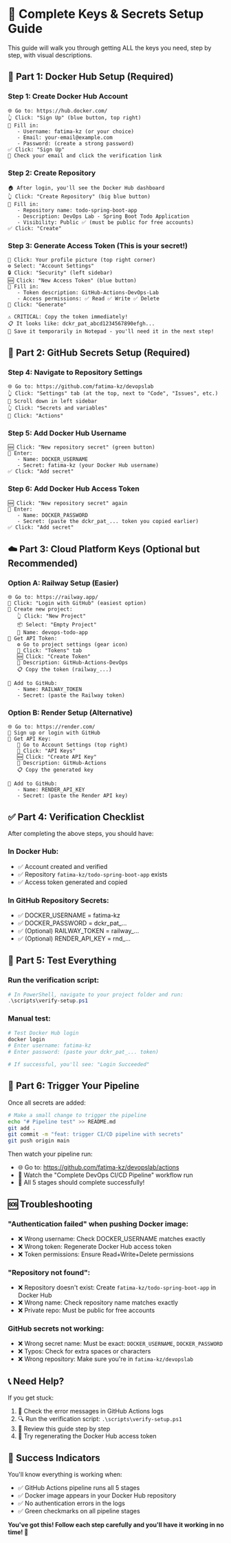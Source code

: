 # 🔑 Complete Keys & Secrets Setup Guide

This guide will walk you through getting ALL the keys you need, step by step, with visual descriptions.

## 🐳 Part 1: Docker Hub Setup (Required)

### Step 1: Create Docker Hub Account
```
🌐 Go to: https://hub.docker.com/
👆 Click: "Sign Up" (blue button, top right)
📝 Fill in:
   - Username: fatima-kz (or your choice)
   - Email: your-email@example.com  
   - Password: (create a strong password)
✅ Click: "Sign Up"
📧 Check your email and click the verification link
```

### Step 2: Create Repository
```
🏠 After login, you'll see the Docker Hub dashboard
👆 Click: "Create Repository" (big blue button)
📝 Fill in:
   - Repository name: todo-spring-boot-app
   - Description: DevOps Lab - Spring Boot Todo Application
   - Visibility: Public ✅ (must be public for free accounts)
✅ Click: "Create"
```

### Step 3: Generate Access Token (This is your secret!)
```
👤 Click: Your profile picture (top right corner)
⚙️ Select: "Account Settings"
🔒 Click: "Security" (left sidebar)
🆕 Click: "New Access Token" (blue button)
📝 Fill in:
   - Token description: GitHub-Actions-DevOps-Lab
   - Access permissions: ✅ Read ✅ Write ✅ Delete
🎯 Click: "Generate"

⚠️ CRITICAL: Copy the token immediately!
📋 It looks like: dckr_pat_abcd1234567890efgh...
💾 Save it temporarily in Notepad - you'll need it in the next step!
```

## 🔐 Part 2: GitHub Secrets Setup (Required)

### Step 4: Navigate to Repository Settings
```
🌐 Go to: https://github.com/fatima-kz/devopslab
👆 Click: "Settings" tab (at the top, next to "Code", "Issues", etc.)
📜 Scroll down in left sidebar
👆 Click: "Secrets and variables"
🎯 Click: "Actions"
```

### Step 5: Add Docker Hub Username
```
🆕 Click: "New repository secret" (green button)
📝 Enter:
   - Name: DOCKER_USERNAME
   - Secret: fatima-kz (your Docker Hub username)
✅ Click: "Add secret"
```

### Step 6: Add Docker Hub Access Token
```
🆕 Click: "New repository secret" again
📝 Enter:
   - Name: DOCKER_PASSWORD
   - Secret: (paste the dckr_pat_... token you copied earlier)
✅ Click: "Add secret"
```

## ☁️ Part 3: Cloud Platform Keys (Optional but Recommended)

### Option A: Railway Setup (Easier)
```
🌐 Go to: https://railway.app/
🔗 Click: "Login with GitHub" (easiest option)
📝 Create new project:
   👆 Click: "New Project"
   📦 Select: "Empty Project" 
   📝 Name: devops-todo-app
🔧 Get API Token:
   ⚙️ Go to project settings (gear icon)
   🎫 Click: "Tokens" tab
   🆕 Click: "Create Token"
   📝 Description: GitHub-Actions-DevOps
   📋 Copy the token (railway_...)

🔐 Add to GitHub:
   - Name: RAILWAY_TOKEN
   - Secret: (paste the Railway token)
```

### Option B: Render Setup (Alternative)
```
🌐 Go to: https://render.com/
📝 Sign up or login with GitHub
🔧 Get API Key:
   👤 Go to Account Settings (top right)
   🔑 Click: "API Keys"
   🆕 Click: "Create API Key"
   📝 Description: GitHub-Actions
   📋 Copy the generated key

🔐 Add to GitHub:
   - Name: RENDER_API_KEY
   - Secret: (paste the Render API key)
```

## ✅ Part 4: Verification Checklist

After completing the above steps, you should have:

### In Docker Hub:
- ✅ Account created and verified
- ✅ Repository `fatima-kz/todo-spring-boot-app` exists
- ✅ Access token generated and copied

### In GitHub Repository Secrets:
- ✅ DOCKER_USERNAME = fatima-kz
- ✅ DOCKER_PASSWORD = dckr_pat_...
- ✅ (Optional) RAILWAY_TOKEN = railway_...
- ✅ (Optional) RENDER_API_KEY = rnd_...

## 🧪 Part 5: Test Everything

### Run the verification script:
```powershell
# In PowerShell, navigate to your project folder and run:
.\scripts\verify-setup.ps1
```

### Manual test:
```bash
# Test Docker Hub login
docker login
# Enter username: fatima-kz
# Enter password: (paste your dckr_pat_... token)

# If successful, you'll see: "Login Succeeded"
```

## 🚀 Part 6: Trigger Your Pipeline

Once all secrets are added:

```bash
# Make a small change to trigger the pipeline
echo "# Pipeline test" >> README.md
git add .
git commit -m "feat: trigger CI/CD pipeline with secrets"
git push origin main
```

Then watch your pipeline run:
- 🌐 Go to: https://github.com/fatima-kz/devopslab/actions
- 👀 Watch the "Complete DevOps CI/CD Pipeline" workflow run
- 🎉 All 5 stages should complete successfully!

## 🆘 Troubleshooting

### "Authentication failed" when pushing Docker image:
- ❌ Wrong username: Check DOCKER_USERNAME matches exactly
- ❌ Wrong token: Regenerate Docker Hub access token
- ❌ Token permissions: Ensure Read+Write+Delete permissions

### "Repository not found":
- ❌ Repository doesn't exist: Create `fatima-kz/todo-spring-boot-app` in Docker Hub
- ❌ Wrong name: Check repository name matches exactly
- ❌ Private repo: Must be public for free accounts

### GitHub secrets not working:
- ❌ Wrong secret name: Must be exact: `DOCKER_USERNAME`, `DOCKER_PASSWORD`
- ❌ Typos: Check for extra spaces or characters
- ❌ Wrong repository: Make sure you're in `fatima-kz/devopslab`

## 📞 Need Help?

If you get stuck:
1. 📧 Check the error messages in GitHub Actions logs
2. 🔍 Run the verification script: `.\scripts\verify-setup.ps1`
3. 📖 Review this guide step by step
4. 🔄 Try regenerating the Docker Hub access token

## 🎯 Success Indicators

You'll know everything is working when:
- ✅ GitHub Actions pipeline runs all 5 stages
- ✅ Docker image appears in your Docker Hub repository
- ✅ No authentication errors in the logs
- ✅ Green checkmarks on all pipeline stages

**You've got this! Follow each step carefully and you'll have it working in no time! 🚀**